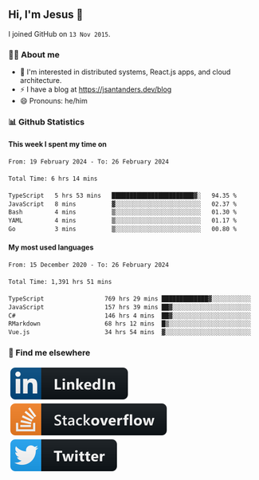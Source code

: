 ## Hi, I'm Jesus 👋

I joined GitHub on `13 Nov 2015`.

<!-- Talking about you -->

### 👨‍💻 About me

- 👦 I'm interested in distributed systems, React.js apps, and cloud architecture.
- ⚡️ I have a blog at <https://jsantanders.dev/blog>
- 😄 Pronouns: he/him

### 📊 Github Statistics

#### This week I spent my time on

<!--START_SECTION:weekly-->

```txt
From: 19 February 2024 - To: 26 February 2024

Total Time: 6 hrs 14 mins

TypeScript   5 hrs 53 mins   ███████████████████████▓░   94.35 %
JavaScript   8 mins          ▓░░░░░░░░░░░░░░░░░░░░░░░░   02.37 %
Bash         4 mins          ▒░░░░░░░░░░░░░░░░░░░░░░░░   01.30 %
YAML         4 mins          ▒░░░░░░░░░░░░░░░░░░░░░░░░   01.17 %
Go           3 mins          ▒░░░░░░░░░░░░░░░░░░░░░░░░   00.80 %
```

<!--END_SECTION:weekly-->

#### My most used languages

<!--START_SECTION:alltime-->

```txt
From: 15 December 2020 - To: 26 February 2024

Total Time: 1,391 hrs 51 mins

TypeScript                 769 hrs 29 mins █████████████▓░░░░░░░░░░░   55.29 %
JavaScript                 157 hrs 39 mins ██▓░░░░░░░░░░░░░░░░░░░░░░   11.33 %
C#                         146 hrs 4 mins  ██▓░░░░░░░░░░░░░░░░░░░░░░   10.49 %
RMarkdown                  68 hrs 12 mins  █▒░░░░░░░░░░░░░░░░░░░░░░░   04.90 %
Vue.js                     34 hrs 54 mins  ▓░░░░░░░░░░░░░░░░░░░░░░░░   02.51 %
```

<!--END_SECTION:alltime-->

### 📢 Find me elsewhere

<p>
  <a target="_blank" href="https://linkedin.com/in/jsantanders">
    <img src="https://github.com/jsantanders/jsantanders/blob/master/img/linkedin.svg" alt="LinkedIn" style="vertical-align:top; margin:4px">
  </a>
  
  <a target="_blank" href="https://stackoverflow.com/users/7318331/jesus-santander">
    <img src="https://github.com/jsantanders/jsantanders/blob/master/img/stackoverflow.svg" alt="StackOverflow" style="vertical-align:top; margin:4px">
  </a>
  
  <a target="_blank" href="http://twitter.com/jsantanders">
    <img src="https://github.com/jsantanders/jsantanders/blob/master/img/twitter.svg" alt="Twitter" style="vertical-align:top; margin:4px">
  </a>
</p>
